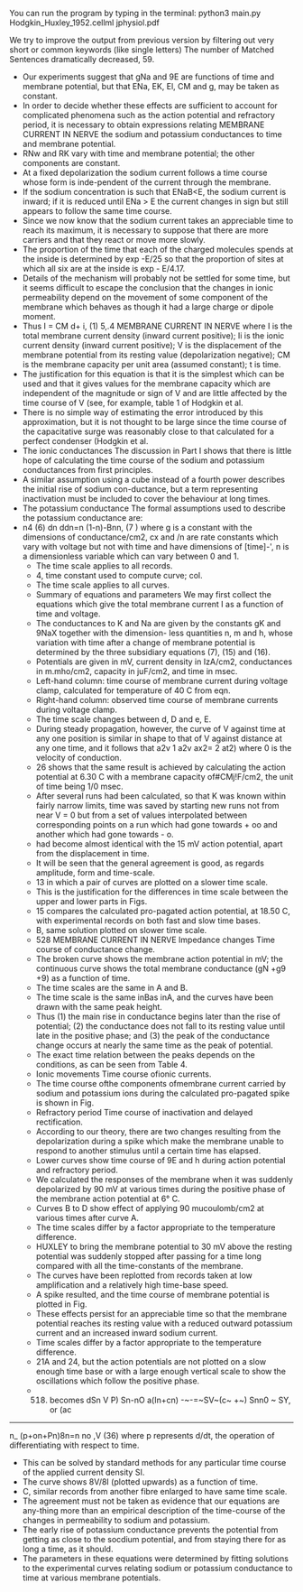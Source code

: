 You can run the program by typing in the terminal: python3 main.py Hodgkin_Huxley_1952.cellml jphysiol.pdf

We try to improve the output from previous version by filtering out very short or common keywords (like single letters)
The number of Matched Sentences dramatically decreased, 59.
  - Our experiments suggest that gNa and 9E are functions of time and membrane potential, but that ENa, EK, El, CM and g, may be taken as
constant.
  - In order to decide whether these effects are sufficient to account for complicated phenomena such as the action potential and refractory period, it is necessary to obtain expressions relating MEMBRANE CURRENT IN NERVE the sodium and potassium conductances to time and membrane potential.
  - RNw and RK vary with time and membrane potential; the other components are constant.
  - At a fixed depolarization the sodium current follows a time course whose form is inde-pendent of the current through the membrane.
  - If the sodium concentration is such that ENaB<E, the sodium current is inward; if it is reduced until
ENa > E the current changes in sign but still appears to follow the same time course.
  - Since we now know that the sodium current takes an appreciable time to reach its maximum, it is necessary to suppose
that there are more carriers and that they react or move more slowly.
  - The proportion of the time that each of the charged molecules spends at the inside is determined by exp -E/25 so that the proportion of sites at which all
six are at the inside is exp - E/4.17.
  - Details of the mechanism will probably not be settled for some time, but it seems difficult to escape the conclusion that the changes
in ionic permeability depend on the movement of some component of the membrane which behaves as though it had a large charge or dipole moment.
  - Thus I = CM d+ i,
(1)
5,.4
MEMBRANE CURRENT IN NERVE where
I is the total membrane current density (inward current positive);
Ii is the ionic current density (inward current positive);
V is the displacement of the membrane potential from its resting value (depolarization negative);
CM is the membrane capacity per unit area (assumed constant);
t is time.
  - The justification for this equation is that it is the simplest which can be used and that it gives values for the membrane capacity which are independent of
the magnitude or sign of V and are little affected by the time course of V (see, for example, table 1 of Hodgkin et al.
  - There is no simple way of estimating the error introduced by this approximation, but it is not thought
to be large since the time course of the capacitative surge was reasonably close to that calculated for a perfect condenser (Hodgkin et al.
  - The ionic conductances The discussion in Part I shows that there is little hope of calculating the time course of the sodium and potassium conductances from first principles.
  - A similar assumption using a cube instead of a fourth power describes the initial rise of sodium con-ductance, but a term representing inactivation must be included to cover the behaviour at long times.
  - The potassium conductance The formal assumptions used to describe the potassium conductance are:
- n4
(6)
dn
ddn=n (1-n)-Bnn,
(7 )
where g is a constant with the dimensions of conductance/cm2, cx and /n are rate constants which vary with voltage but not with time and have
dimensions of [time]-', n is a dimensionless variable which can vary between 0 and 1.
  - The time scale applies to all records.
  - 4, time constant used to compute curve; col.
  - The time scale applies to all curves.
  - Summary of equations and parameters We may first collect the equations which give the total membrane current I as a function of time and voltage.
  - The conductances to K and Na are given by the constants gK and 9NaX together with the dimension-
less quantities n, m and h, whose variation with time after a change of membrane potential is determined by the three subsidiary equations (7), (15)
and (16).
  - Potentials are given in mV, current density in IzA/cm2, conductances in m.mho/cm2, capacity in juF/cm2, and time in msec.
  - Left-hand column: time course of membrane current during voltage clamp, calculated for temperature of 40 C from eqn.
  - Right-hand column: observed time course of membrane currents during voltage clamp.
  - The time scale changes between d, D and e, E.
  - During steady propagation, however, the curve of V against time at any one position is similar in shape to that of V against distance
at any one time, and it follows that a2v 1 a2v ax2= 2 at2) where 0 is the velocity of conduction.
  - 26 shows that the same result is achieved by calculating the action potential at 6.30 C with a membrane capacity of#CMj!F/cm2, the unit of time being 1/0 msec.
  - After several runs had been calculated, so that K was known within fairly narrow limits, time was saved by starting new runs not from near V = 0 but from a set of values interpolated between
corresponding points on a run which had gone towards + oo and another which had gone towards - o.
  - had become almost identical with the 15 mV action potential, apart from the displacement in time.
  - It will be seen that the general agreement is good, as regards amplitude, form and time-scale.
  - 13 in which a pair of curves are plotted on a slower time scale.
  - This is the justification for the differences in time scale between the upper and lower parts in Figs.
  - 15 compares the calculated pro-pagated action potential, at 18.50 C, with experimental records on both fast and slow time bases.
  - B, same solution plotted on slower time scale.
  - 528
MEMBRANE CURRENT IN NERVE
Impedance changes
Time course of conductance change.
  - The broken curve shows the membrane action potential in mV; the continuous curve shows the total membrane conductance (gN +g9 +9) as a function of time.
  - The time scales are the same in A and B.
  - The time scale is the same inBas inA, and the curves have been drawn with the same peak height.
  - Thus (1) the main rise in conductance begins later than the rise of
potential; (2) the conductance does not fall to its resting value until late in
the positive phase; and (3) the peak of the conductance change occurs at nearly the same time as the peak of potential.
  - The exact time relation between the peaks depends on the conditions, as can be seen from Table 4.
  - Ionic movements Time course ofionic currents.
  - The time course ofthe components ofmembrane current carried by sodium and potassium ions during the calculated pro-pagated spike is shown in Fig.
  - Refractory period Time course of inactivation and delayed rectification.
  - According to our theory, there are two changes resulting from the depolarization during a spike which make the membrane unable to respond to another stimulus until a certain time has elapsed.
  - Lower curves show time course of 9E and h during action potential and refractory period.
  - We calculated the responses of the membrane when it was suddenly depolarized by 90 mV at various times during the positive phase of the membrane action potential at 6° C.
  - Curves B to D show effect of applying 90 mucoulomb/cm2 at various times after curve A.
  - The time scales differ by a factor appropriate to the temperature difference.
  - HUXLEY to bring the membrane potential to 30 mV above the resting potential was suddenly stopped after passing for a time long compared with all the time-constants of the membrane.
  - The curves have been replotted from records taken at low amplification and a relatively high time-base speed.
  - A spike resulted, and the time course of membrane potential is plotted in Fig.
  - These effects persist for an appreciable time so that the membrane potential reaches its resting value with a reduced outward potassium current and an increased inward sodium current.
  - Time scales differ by a factor appropriate to the temperature difference.
  - 21A and 24, but the action potentials are not plotted on a slow enough time base or with a large enough vertical scale to show the oscillations which follow the positive phase.
  - 518) becomes
dSn
V
P) Sn-nO a(In+cn)
-~-=~SV~(c~ +~) Snn0 ~
SY,
or
(ac
_____
n_
(p+on+Pn)8n=n
no
,V
(36)
where p represents d/dt, the operation of differentiating with respect to time.
  - This can be solved by standard methods for any particular time course of the applied current density SI.
  - The curve shows 8V/8I (plotted upwards) as a function of time.
  - C, similar records from another fibre enlarged to have same time scale.
  - The agreement must not be taken as evidence that our equations are any-thing more than an empirical description of the time-course of the changes in
permeability to sodium and potassium.
  - The early rise of potassium conductance prevents the potential from getting as close to the socdium potential, and from staying there for as long a time, as it should.
  - The parameters in these equations were determined by fitting solutions to the experimental curves relating sodium or potassium conductance to time at various membrane potentials.
